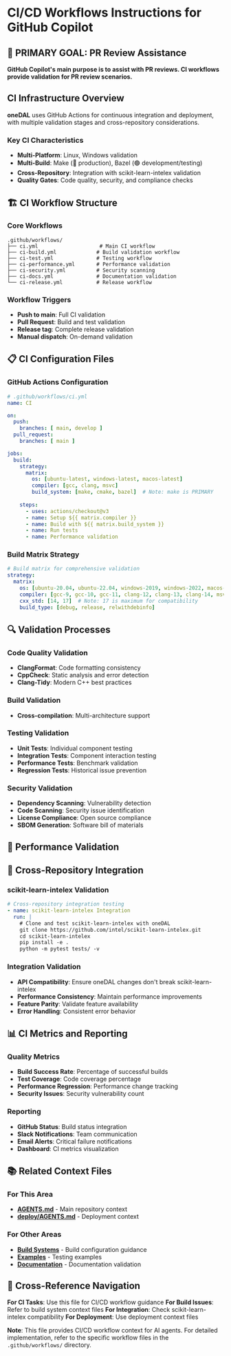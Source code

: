 # CI/CD Workflows Instructions for GitHub Copilot

## 🎯 **PRIMARY GOAL: PR Review Assistance**

**GitHub Copilot's main purpose is to assist with PR reviews. CI workflows provide validation for PR review scenarios.**

## CI Infrastructure Overview

**oneDAL** uses GitHub Actions for continuous integration and deployment, with multiple validation stages and cross-repository considerations.

### Key CI Characteristics
- **Multi-Platform**: Linux, Windows validation
- **Multi-Build**: Make (🔴 production), Bazel (🟢 development/testing)
- **Cross-Repository**: Integration with scikit-learn-intelex validation
- **Quality Gates**: Code quality, security, and compliance checks

## 🏗️ CI Workflow Structure

### Core Workflows
```
.github/workflows/
├── ci.yml                    # Main CI workflow
├── ci-build.yml             # Build validation workflow
├── ci-test.yml              # Testing workflow
├── ci-performance.yml       # Performance validation
├── ci-security.yml          # Security scanning
├── ci-docs.yml              # Documentation validation
└── ci-release.yml           # Release workflow
```

### Workflow Triggers
- **Push to main**: Full CI validation
- **Pull Request**: Build and test validation
- **Release tag**: Complete release validation
- **Manual dispatch**: On-demand validation

## 📋 CI Configuration Files

### GitHub Actions Configuration
```yaml
# .github/workflows/ci.yml
name: CI

on:
  push:
    branches: [ main, develop ]
  pull_request:
    branches: [ main ]

jobs:
  build:
    strategy:
      matrix:
        os: [ubuntu-latest, windows-latest, macos-latest]
        compiler: [gcc, clang, msvc]
        build_system: [make, cmake, bazel]  # Note: make is PRIMARY
    
    steps:
      - uses: actions/checkout@v3
      - name: Setup ${{ matrix.compiler }}
      - name: Build with ${{ matrix.build_system }}
      - name: Run tests
      - name: Performance validation
```

### Build Matrix Strategy
```yaml
# Build matrix for comprehensive validation
strategy:
  matrix:
    os: [ubuntu-20.04, ubuntu-22.04, windows-2019, windows-2022, macos-12, macos-13]
    compiler: [gcc-9, gcc-10, gcc-11, clang-12, clang-13, clang-14, msvc-2019, msvc-2022]
    cxx_std: [14, 17]  # Note: 17 is maximum for compatibility
    build_type: [debug, release, relwithdebinfo]
```

## 🔍 Validation Processes

### Code Quality Validation
- **ClangFormat**: Code formatting consistency
- **CppCheck**: Static analysis and error detection
- **Clang-Tidy**: Modern C++ best practices

### Build Validation
- **Cross-compilation**: Multi-architecture support

### Testing Validation
- **Unit Tests**: Individual component testing
- **Integration Tests**: Component interaction testing
- **Performance Tests**: Benchmark validation
- **Regression Tests**: Historical issue prevention

### Security Validation
- **Dependency Scanning**: Vulnerability detection
- **Code Scanning**: Security issue identification
- **License Compliance**: Open source compliance
- **SBOM Generation**: Software bill of materials

## 🚀 Performance Validation

## 🔄 Cross-Repository Integration

### scikit-learn-intelex Validation
```yaml
# Cross-repository integration testing
- name: scikit-learn-intelex Integration
  run: |
    # Clone and test scikit-learn-intelex with oneDAL
    git clone https://github.com/intel/scikit-learn-intelex.git
    cd scikit-learn-intelex
    pip install -e .
    python -m pytest tests/ -v
```

### Integration Validation
- **API Compatibility**: Ensure oneDAL changes don't break scikit-learn-intelex
- **Performance Consistency**: Maintain performance improvements
- **Feature Parity**: Validate feature availability
- **Error Handling**: Consistent error behavior

## 📊 CI Metrics and Reporting

### Quality Metrics
- **Build Success Rate**: Percentage of successful builds
- **Test Coverage**: Code coverage percentage
- **Performance Regression**: Performance change tracking
- **Security Issues**: Security vulnerability count

### Reporting
- **GitHub Status**: Build status integration
- **Slack Notifications**: Team communication
- **Email Alerts**: Critical failure notifications
- **Dashboard**: CI metrics visualization

## 📚 Related Context Files

### For This Area
- **[AGENTS.md](../../AGENTS.md)** - Main repository context
- **[deploy/AGENTS.md](../../deploy/AGENTS.md)** - Deployment context

### For Other Areas
- **[Build Systems](../../.github/instructions/build-systems.md)** - Build configuration guidance
- **[Examples](../../.github/instructions/examples.md)** - Testing examples
- **[Documentation](../../.github/instructions/documentation.md)** - Documentation validation

## 🔄 Cross-Reference Navigation

**For CI Tasks**: Use this file for CI/CD workflow guidance
**For Build Issues**: Refer to build system context files
**For Integration**: Check scikit-learn-intelex compatibility
**For Deployment**: Use deployment context files

**Note**: This file provides CI/CD workflow context for AI agents. For detailed implementation, refer to the specific workflow files in the `.github/workflows/` directory.


